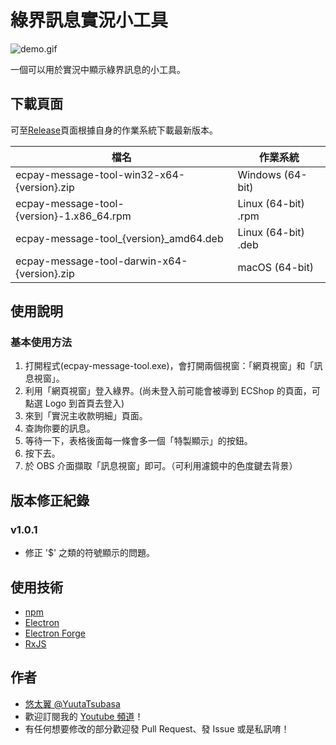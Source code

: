 # 綠界訊息實況小工具

![demo.gif](demo.gif)

一個可以用於實況中顯示綠界訊息的小工具。

## 下載頁面

可至[Release](https://github.com/YuutaTsubasa/ecpay-message-tool/releases/)頁面根據自身的作業系統下載最新版本。

檔名 | 作業系統
--- | --- 
ecpay-message-tool-win32-x64-{version}.zip | Windows (64-bit)
ecpay-message-tool-{version}-1.x86_64.rpm | Linux (64-bit) .rpm
ecpay-message-tool_{version}_amd64.deb | Linux (64-bit) .deb
ecpay-message-tool-darwin-x64-{version}.zip | macOS (64-bit)

## 使用說明

### 基本使用方法
1. 打開程式(ecpay-message-tool.exe)，會打開兩個視窗：「網頁視窗」和「訊息視窗」。
2. 利用「網頁視窗」登入綠界。(尚未登入前可能會被導到 ECShop 的頁面，可點選 Logo 到首頁去登入)
4. 來到「實況主收款明細」頁面。
5. 查詢你要的訊息。
6. 等待一下，表格後面每一條會多一個「特製顯示」的按鈕。
7. 按下去。
8. 於 OBS 介面擷取「訊息視窗」即可。（可利用濾鏡中的色度鍵去背景）

## 版本修正紀錄
### v1.0.1
- 修正 '$' 之類的符號顯示的問題。

## 使用技術
- [npm](https://www.electronjs.org/)
- [Electron](https://www.electronjs.org/)
- [Electron Forge](https://www.electronforge.io/)
- [RxJS](https://rxjs.dev/)

## 作者
- [悠太翼 @YuutaTsubasa](http://yutaii.run/twitter)
- 歡迎訂閱我的 [Youtube 頻道](http://yutaii.run/youtube)！
- 有任何想要修改的部分歡迎發 Pull Request、發 Issue 或是私訊唷！
